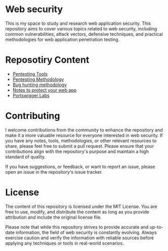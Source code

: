 # Web security
This is my space to study and research web application security. This repository aims to cover various topics related to web security, including common vulnerabilities, attack vectors, defensive techniques, and practical methodologies for web application penetration testing.

# Reposotiry Content
- [Pentesting Tools](tools)
- [Pentesting Methodology](pentesting-methodology)
- [Bug hunting methodology](bug-hunting-methodology)
- [Notes to protect your web app](notes-to-protect-your-web-app)
- [Portswigger Labs](https://github.com/aboelkassem/portswigger-labs)


# Contributing
I welcome contributions from the community to enhance the repository and make it a more valuable resource for everyone interested in web security. If you have any notes, tools, methodologies, or other relevant resources to share, please feel free to submit a pull request. Please ensure that your contributions align with the repository's purpose and maintain a high standard of quality.

If you have suggestions, or feedback, or want to report an issue, please open an issue in the repository's issue tracker.

# License
The content of this repository is licensed under the MIT License. You are free to use, modify, and distribute the content as long as you provide attribution and include the original license file.

Please note that while this repository strives to provide accurate and up-to-date information, the field of web security is constantly evolving. Always exercise caution and verify the information with reliable sources before applying any techniques or tools in real-world scenarios.
